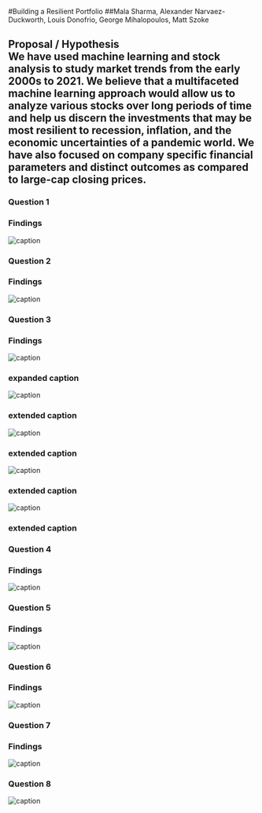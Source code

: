 #Building a Resilient Portfolio
##Mala Sharma, Alexander Narvaez-Duckworth, Louis Donofrio, George Mihalopoulos, Matt Szoke



## Proposal / Hypothesis<br> We have used machine learning and stock analysis to study market trends from the early 2000s to 2021. We believe that a multifaceted machine learning approach would allow us to analyze various stocks over long periods of time and help us discern the investments that may be most resilient to recession, inflation, and the economic uncertainties of a pandemic world. We have also focused on company specific financial parameters and distinct outcomes as compared to large-cap closing prices.

### Question 1<br>

### Findings <br>
![caption](image
)<br>
### Question 2<br>

### Findings <br>


![caption](image)<br>
### Question 3<br>

### Findings <br>

![caption](image)<br>
### expanded caption

![caption](image)<br>
### extended caption

![caption](image)<br>
### extended caption

![caption](image)<br>
### extended caption

![caption](image)<br>
### extended caption

### Question 4<br>

### Findings <br>
![caption](image)<br>

### Question 5<br>

### Findings <br>
![caption](image)<br>

### Question 6<br>

### Findings <br>
![caption](image)<br>

### Question 7<br>

### Findings <br>
![caption](image)<br>

### Question 8<br>
![caption](image.png)<br>

